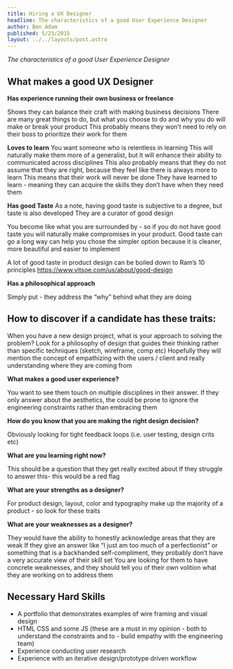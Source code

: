 ```yaml
---
title: Hiring a UX Designer
headline: The characteristics of a good User Experience Designer
author: Ben Adam
published: 5/23/2015
layout: ../../layouts/post.astro
---
```


*The characteristics of a good User Experience Designer*

## What makes a good UX Designer

**Has experience running their own business or freelance**

Shows they can balance their craft with making business decisions
There are many great things to do, but what you choose to do and why you do will make or break your product
This probably means they won’t need to rely on their boss to prioritize their work for them

**Loves to learn**
You want someone who is relentless in learning
This will naturally make them more of a generalist, but it will enhance their ability to communicated across disciplines
This also probably means that they do not assume that they are right, because they feel like there is always more to learn
This means that their work will never be done
They have learned to learn - meaning they can acquire the skills they don’t have when they need them

**Has good Taste**
As a note, having good taste is subjective to a degree, but taste is also developed
They are a curator of good design

You become like what you are surrounded by - so if you do not have good taste you will naturally make compromises in your product. 
Good taste can go a long way
can help you chose the simpler option because it is cleaner, more beautiful and easier to implement 

A lot of good taste in product design can be boiled down to Ram’s 10 principles
https://www.vitsoe.com/us/about/good-design

**Has a philosophical approach**

Simply put - they address the “why” behind what they are doing 


## How to discover if a candidate has these traits:

When you have a new design project, what is your approach to solving the problem? 
Look for a philosophy of design that guides their thinking rather than specific techniques (sketch, wireframe, comp etc) 
Hopefully they will mention the concept of empathizing with the users / client and really understanding where they are coming from 

**What makes a good user experience?**

You want to see them touch on multiple disciplines in their answer.  If they only answer about the aesthetics, the could be prone to ignore the engineering constraints rather than embracing them 

**How do you know that you are making the right design decision?** 

Obviously looking for tight feedback loops (i.e. user testing, design crits etc) 

**What are you learning right now?** 

This should be a question that they get really excited about 
If they struggle to answer this- this would be a red flag 

**What are your strengths as a designer?** 

For product design, layout, color and typography make up the majority of a product - so look for these traits

**What are your weaknesses as a designer?** 

They would have the ability to honestly acknowledge areas that they are weak
If they give an answer like “I just am too much of a perfectionist” or something that is a backhanded self-compliment, they probably don’t have a very accurate view of their skill set
You are looking for them to have concrete weaknesses, and they should tell you of their own volition what they are working on to address them 

## Necessary Hard Skills 

- A portfolio that demonstrates examples of wire framing and visual design 
- HTML CSS and some JS (these are a must in my opinion - both to understand the constraints and to - build empathy with the engineering team) 
- Experience conducting user research 
- Experience with an iterative design/prototype driven workflow
